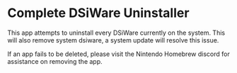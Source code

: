 # Complete DSiWare Uninstaller

This app attempts to uninstall every DSiWare currently on the system.
This will also remove system dsiware, a system update will resolve this issue.

If an app fails to be deleted, please visit the Nintendo Homebrew discord for assistance on removing the app.

